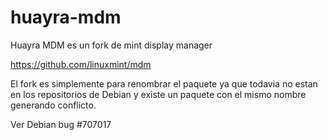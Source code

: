 huayra-mdm
==========

Huayra MDM es un fork de mint display manager 

https://github.com/linuxmint/mdm

El fork es simplemente para renombrar el paquete ya que todavia no estan en los repositorios de Debian
y existe un paquete con el mismo nombre generando conflicto.

Ver Debian bug #707017



